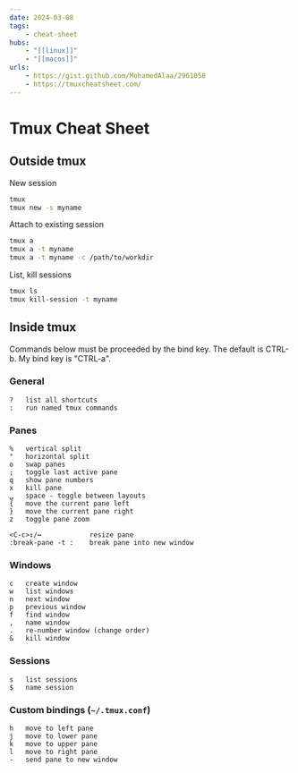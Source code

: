 ```yaml
---
date: 2024-03-08
tags:
    - cheat-sheet
hubs:
    - "[[linux]]"
    - "[[macos]]"
urls:
    - https://gist.github.com/MohamedAlaa/2961058
    - https://tmuxcheatsheet.com/
---
```


# Tmux Cheat Sheet

## Outside tmux

New session
```bash
tmux
tmux new -s myname
```

Attach to existing session
```bash
tmux a
tmux a -t myname
tmux a -t myname -c /path/to/workdir
```

List, kill sessions
```bash
tmux ls
tmux kill-session -t myname
```

## Inside tmux

Commands below must be proceeded by the bind key. The default is CTRL-b. My bind key is "CTRL-a".

### General
```
?   list all shortcuts
:   run named tmux commands
```

### Panes
```
%   vertical split
"   horizontal split
o   swap panes
;   toggle last active pane
q   show pane numbers
x   kill pane
⍽   space - toggle between layouts
{   move the current pane left
}   move the current pane right
z   toggle pane zoom

<C-c>↕/↔            resize pane
:break-pane -t :    break pane into new window
```

### Windows
```
c   create window
w   list windows
n   next window
p   previous window
f   find window
,   name window
.   re-number window (change order)
&   kill window
```

### Sessions
```
s   list sessions
$   name session
```

### Custom bindings (`~/.tmux.conf`)

```
h   move to left pane
j   move to lower pane
k   move to upper pane
l   move to right pane
-   send pane to new window
```


